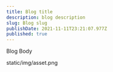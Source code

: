 ```yaml
---
title: Blog title
description: blog description
slug: Blog slug
publishDate: 2021-11-11T23:21:07.977Z
published: true
---
```

Blog Body



static/img/asset.png